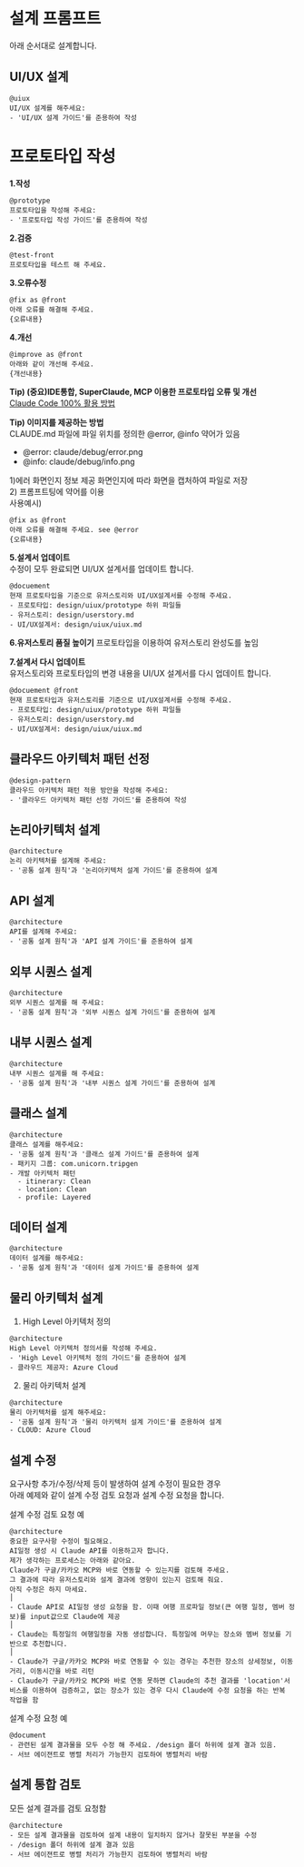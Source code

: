 # 설계 프롬프트
아래 순서대로 설계합니다.  

## UI/UX 설계

```
@uiux 
UI/UX 설계를 해주세요:
- 'UI/UX 설계 가이드'를 준용하여 작성
```


# 프로토타입 작성
**1.작성**   
```
@prototype 
프로토타입을 작성해 주세요:
- '프로토타입 작성 가이드'를 준용하여 작성
```

**2.검증**  
```
@test-front 
프로토타입을 테스트 해 주세요. 
```

**3.오류수정**   
```
@fix as @front  
아래 오류를 해결해 주세요.  
{오류내용} 
```

**4.개선**   
```
@improve as @front  
아래와 같이 개선해 주세요.   
{개선내용} 
```

**Tip) (중요)IDE통합, SuperClaude, MCP 이용한 프로토타입 오류 및 개선**     
[Claude Code 100% 활용 방법](https://github.com/cna-bootcamp/clauding-guide/blob/main/references/Claude%20Code%20100%25%20%ED%99%9C%EC%9A%A9%EB%B0%A9%EB%B2%95.md)

**Tip) 이미지를 제공하는 방법**   
CLAUDE.md 파일에 파일 위치를 정의한 @error, @info 약어가 있음   
- @error: claude/debug/error.png 
- @info: claude/debug/info.png  

1)에러 화면인지 정보 제공 화면인지에 따라 화면을 캡처하여 파일로 저장  
2) 프롬프트팅에 약어를 이용   
사용예시)
```
@fix as @front 
아래 오류를 해결해 주세요. see @error 
{오류내용} 
```

**5.설계서 업데이트**  
수정이 모두 완료되면 UI/UX 설계서를 업데이트 합니다.
```
@docuement 
현재 프로토타입을 기준으로 유저스토리와 UI/UX설계서를 수정해 주세요. 
- 프로토타입: design/uiux/prototype 하위 파일들 
- 유저스토리: design/userstory.md
- UI/UX설계서: design/uiux/uiux.md
```

**6.유저스토리 품질 높이기** 
프로토타입을 이용하여 유저스토리 완성도를 높임  

**7.설계서 다시 업데이트**  
유저스토리와 프로토타입의 변경 내용을 UI/UX 설계서를 다시 업데이트 합니다.
```
@docuement @front 
현재 프로토타입과 유저스토리를 기준으로 UI/UX설계서를 수정해 주세요. 
- 프로토타입: design/uiux/prototype 하위 파일들 
- 유저스토리: design/userstory.md
- UI/UX설계서: design/uiux/uiux.md
```


## 클라우드 아키텍처 패턴 선정 
```
@design-pattern 
클라우드 아키텍처 패턴 적용 방안을 작성해 주세요:
- '클라우드 아키텍처 패턴 선정 가이드'를 준용하여 작성 
```

## 논리아키텍처 설계
```
@architecture 
논리 아키텍처를 설계해 주세요:
- '공통 설계 원칙'과 '논리아키텍처 설계 가이드'를 준용하여 설계 

```

## API 설계
```
@architecture 
API를 설계해 주세요:
- '공통 설계 원칙'과 'API 설계 가이드'를 준용하여 설계 

```

## 외부 시퀀스 설계
```
@architecture 
외부 시퀀스 설계를 해 주세요:
- '공통 설계 원칙'과 '외부 시퀀스 설계 가이드'를 준용하여 설계 

```

## 내부 시퀀스 설계
```
@architecture 
내부 시퀀스 설계를 해 주세요:
- '공통 설계 원칙'과 '내부 시퀀스 설계 가이드'를 준용하여 설계 

```

## 클래스 설계
```
@architecture 
클래스 설계를 해주세요:
- '공통 설계 원칙'과 '클래스 설계 가이드'를 준용하여 설계
- 패키지 그룹: com.unicorn.tripgen
- 개발 아키텍처 패턴 
  - itinerary: Clean 
  - location: Clean
  - profile: Layered 
```

## 데이터 설계
```
@architecture 
데이터 설계를 해주세요:
- '공통 설계 원칙'과 '데이터 설계 가이드'를 준용하여 설계

```

## 물리 아키텍처 설계
1) High Level 아키텍처 정의
```
@architecture 
High Level 아키텍처 정의서를 작성해 주세요.
- 'High Level 아키텍처 정의 가이드'를 준용하여 설계
- 클라우드 제공자: Azure Cloud
```

2) 물리 아키텍처 설계 
```
@architecture 
물리 아키텍처를 설계 해주세요:
- '공통 설계 원칙'과 '물리 아키텍처 설계 가이드'를 준용하여 설계
- CLOUD: Azure Cloud 
```

## 설계 수정 
요구사항 추가/수정/삭제 등이 발생하여 설계 수정이 필요한 경우   
아래 예제와 같이 설계 수정 검토 요청과 설계 수정 요청을 합니다.   

설계 수정 검토 요청 예
```
@architecture 
중요한 요구사항 수정이 필요해요. 
AI일정 생성 시 Claude API를 이용하고자 합니다. 
제가 생각하는 프로세스는 아래와 같아요. 
Claude가 구글/카카오 MCP와 바로 연동할 수 있는지를 검토해 주세요. 
그 결과에 따라 유저스토리와 설계 결과에 영향이 있는지 검토해 줘요. 
아직 수정은 하지 마세요.                                                          │
- Claude API로 AI일정 생성 요청을 함. 이때 여행 프로파일 정보(큰 여행 일정, 멤버 정보)를 input값으로 Claude에 제공                                                         │
- Claude는 특정일의 여행일정을 자동 생성합니다. 특정일에 머무는 장소와 멤버 정보를 기반으로 추천합니다.                                                                           │
- Claude가 구글/카카오 MCP와 바로 연동할 수 있는 경우는 추천한 장소의 상세정보, 이동거리, 이동시간을 바로 리턴 
- Claude가 구글/카카오 MCP와 바로 연동 못하면 Claude의 추천 결과를 'location'서비스를 이용하여 검증하고, 없는 장소가 있는 경우 다시 Claude에 수정 요청을 하는 반복 작업을 함 
```

설계 수정 요청 예
```
@document  
- 관련된 설계 결과물을 모두 수정 해 주세요. /design 폴더 하위에 설계 결과 있음.
- 서브 에이젼트로 병렬 처리가 가능한지 검토하여 병렬처리 바람
```

## 설계 통합 검토
모든 설계 결과를 검토 요청함 
```
@architecture 
- 모든 설계 결과물을 검토하여 설계 내용이 일치하지 않거나 잘못된 부분을 수정 
- /design 폴더 하위에 설계 결과 있음
- 서브 에이젼트로 병렬 처리가 가능한지 검토하여 병렬처리 바람
```